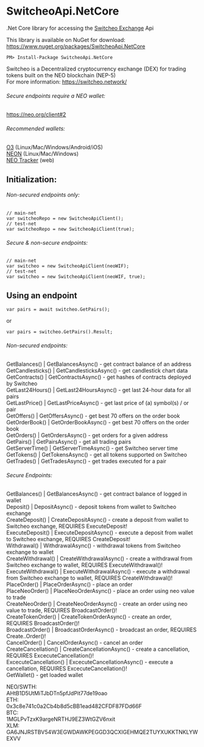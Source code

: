 # SwitcheoApi.NetCore  
.Net Core library for accessing the [Switcheo Exchange](https://switcheo.exchange) Api  

This library is available on NuGet for download: https://www.nuget.org/packages/SwitcheoApi.NetCore
```
PM> Install-Package SwitcheoApi.NetCore
```

Switcheo is a Decentralized cryptocurrency exchange (DEX) for trading tokens built on the NEO blockchain (NEP-5)  
For more information: https://switcheo.network/  

###### Secure endpoints require a NEO wallet:  
https://neo.org/client#2  

###### Recommended wallets:  
[O3](https://o3.network/) (Linux/Mac/Windows/Android/iOS)  
[NEON](https://github.com/CityOfZion/neon-wallet) (Linux/Mac/Windows)  
[NEO Tracker](https://neotracker.io/wallet) (web)  
  
## Initialization:  
  
###### Non-secured endpoints only:  
```
// main-net  
var switcheoRepo = new SwitcheoApiClient();  
// test-net  
var switcheoRepo = new SwitcheoApiClient(true);
```  
  
###### Secure & non-secure endpoints:  
```
// main-net  
var switcheo = new SwitcheoApiClient(neoWIF);  
// test-net  
var switcheo = new SwitcheoApiClient(neoWIF, true);
```  
  
## Using an endpoint  
```
var pairs = await switcheo.GetPairs();
```
or  
```
var pairs = switcheo.GetPairs().Result;
```  

###### Non-secured endpoints:  
GetBalances() | GetBalancesAsync() - get contract balance of an address  
GetCandlesticks() | GetCandlesticksAsync() - get candlestick chart data  
GetContracts() | GetContractsAsync() - get hashes of contracts deployed by Switcheo  
GetLast24Hours() | GetLast24HoursAsync() - get last 24-hour data for all pairs  
GetLastPrice() | GetLastPriceAsync() - get last price of (a) symbol(s) / or pair  
GetOffers() | GetOffersAsync() - get best 70 offers on the order book  
GetOrderBook() | GetOrderBookAsync() - get best 70 offers on the order book  
GetOrders() | GetOrdersAsync() - get orders for a given address  
GetPairs() | GetPairsAsync() - get all trading pairs  
GetServerTime() | GetServerTimeAsync() - get Switcheo server time  
GetTokens() | GetTokensAsync() - get all tokens supported on Switcheo  
GetTrades() | GetTradesAsync() - get trades executed for a pair  

  
###### Secure Endpoints:  
GetBalances() | GetBalancesAsync() - get contract balance of logged in wallet  
Deposit() | DepositAsync() - deposit tokens from wallet to Switcheo exchange  
CreateDeposit() | CreateDepositAsync() - create a deposit from wallet to Switcheo exchange, REQUIRES ExecuteDeposit!  
ExecuteDeposit() | ExecuteDepositAsync() - execute a deposit from wallet to Switcheo exchange, REQUIRES CreateDeposit!  
Withdrawal() | WithdrawalAsync() - withdrawal tokens from Switcheo exchange to wallet  
CreateWithdrawal() | CreateWithdrawalAsync() - create a withdrawal from Switcheo exchange to wallet, REQUIRES ExecuteWithdrawal()!  
ExecuteWithdrawal() | ExecuteWithdrawalAsync() - execute a withdrawal from Switcheo exchange to wallet, REQUIRES CreateWithdrawal()!  
PlaceOrder() | PlaceOrderAsync() - place an order  
PlaceNeoOrder() | PlaceNeoOrderAsync() - place an order using neo value to trade  
CreateNeoOrder() | CreateNeoOrderAsync() - create an order using neo value to trade, REQUIRES BroadcastOrder()!  
CreateTokenOrder() | CreateTokenOrderAsync() - create an order, REQUIRES BroadcastOrder()!  
BroadcastOrder() | BroadcastOrderAsync() - broadcast an order, REQUIRES Create..Order()!  
CancelOrder() | CancelOrderAsync() - cancel an order  
CreateCancellation() | CreateCancellationAsync() - create a cancellation, REQUIRES ExcecuteCancellation()!  
ExcecuteCancellation() | ExcecuteCancellationAsync() - execute a cancellation, REQUIRES ExcecuteCancellation()!  
GetWallet() - get loaded wallet    

NEO/SWTH:   
AHtB1D5UtMiTJbDTn5pfJdPit77de19oao  
ETH:  
0x3c8e741c0a2Cb4b8d5cBB1ead482CFDF87FDd66F  
BTC:  
1MGLPvTzxK9argeNRTHJ9EZ3WtGZV6nxit  
XLM:  
GA6JNJRSTBV54W3EGWDAWKPEGGD3QCXIGEHMQE2TUYXUKKTNKLYWEXVV  

